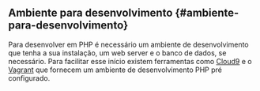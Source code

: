 ## Ambiente para desenvolvimento {#ambiente-para-desenvolvimento}

Para desenvolver em PHP é necessário um ambiente de desenvolvimento que tenha a sua instalação, um web server e o banco de dados, se necessário. Para facilitar esse início existem ferramentas como [Cloud9](https://c9.io/) e o [Vagrant](https://www.vagrantup.com/) que fornecem um ambiente de desenvolvimento PHP pré configurado.